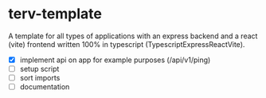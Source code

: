 # terv-template
A template for all types of applications with an express backend and a react (vite) frontend written 100% in typescript (TypescriptExpressReactVite).

- [x] implement api on app for example purposes (/api/v1/ping)
- [ ] setup script
- [ ] sort imports
- [ ] documentation